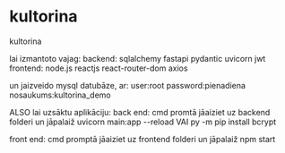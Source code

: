 # kultorina
kultorina


lai izmantoto vajag:
backend:
	sqlalchemy
	fastapi
	pydantic
	uvicorn
	jwt
frontend:
	node.js
	reactjs
	react-router-dom
	axios

un jaizveido mysql datubāze, ar:
user:root
password:pienadiena
nosaukums:kultorina_demo

ALSO lai uzsāktu aplikāciju:
back end:
cmd promtā jāaiziet uz backend folderi un jāpalaiž
uvicorn main:app --reload
VAI
py -m pip install bcrypt

front end:
cmd promptā jāaiziet uz frontend folderi un jāpalaiž
npm start
	